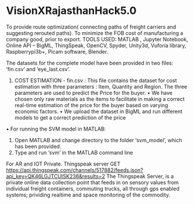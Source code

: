 # VisionXRajasthanHack5.0
 To provide route optimization( connecting paths of freight carriers and suggesting rerouted paths). To minimize the FOB cost of manufacturing a company good, prior to export.
 TOOLS USED:  MATLAB , Jupyter Notebook, Online API – BigML, ThingSpeak, OpenCV, Spyder, Unity3d, Vuforia library, Raspberrypi3b+, Picam software, Blender.
 
 
 
 The datasets for the complete model have been provided in two files: ‘fin.csv’ and ‘eye_last.csv’.
1.	COST ESTIMATION - fin.csv : This file contains the dataset for cost estimation with three parameters : Item, Quantity and Region. The three parameters are used to predict the Price for the buyer.
•	We have chosen only raw materials as the items to facilitate in making a correct real-time estimation of the price for the buyer based on varying economic factors.
•	We upload the dataset in BigML and run different models to get a correct prediction of the price

•	For running the SVM model in MATLAB:
1.	Open MATLAB and change directory to the folder ‘svm_model’, which has been provided.
2.	Type and run ‘svm’ in the MATLAB command line

For AR and IOT Private.
Thingspeak server  GET https://api.thingspeak.com/channels/517882/feeds.json?api_key=QK46LGJTCUISK236&results=2
The Thingspeak Server, is a private online data collection point that feeds in on sensory values from individual freight containers, commuting trucks, all through gps enabled systems; prividing realtime and space monitoring of the commodity.
